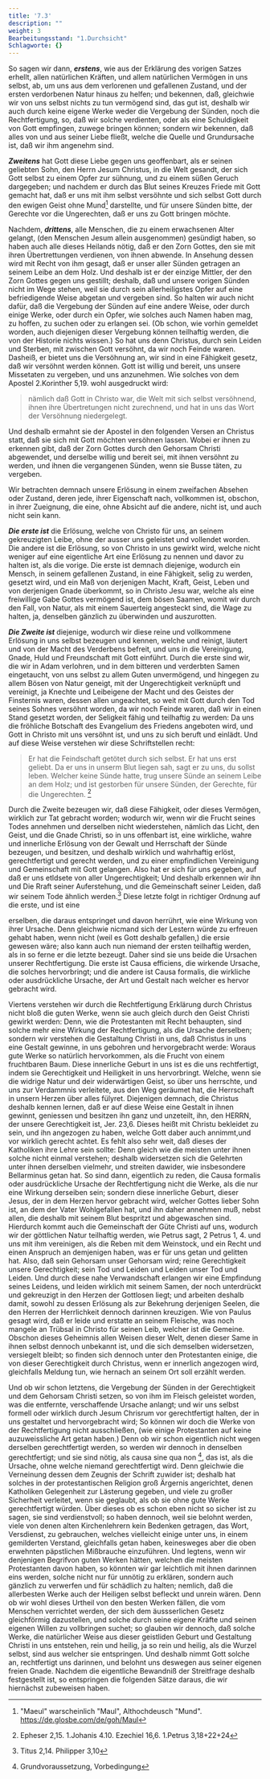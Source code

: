 ```yaml
---
title: '7.3'
description: ""
weight: 3
Bearbeitungsstand: "1.Durchsicht"
Schlagworte: {}
---
```

<!-- seite 285 -->


So sagen wir dann, ***erstens***, wie aus der
Erklärung des vorigen Satzes erhellt, allen natürlichen
Kräften, und allem natürlichen Vermögen in uns
selbst, ab, um uns aus dem verlorenen und gefallenen
Zustand, und der ersten verdorbenen Natur hinaus zu
helfen; und bekennen, daß, gleichwie wir von uns
selbst nichts zu tun vermögend sind, das gut ist, deshalb
wir auch durch keine eigene Werke weder die Vergebung
der Sünden, noch die Rechtfertigung, so, daß
wir solche verdienten, oder als eine Schuldigkeit von
Gott empfingen, zuwege bringen können; sondern wir
bekennen, daß alles von und aus seiner Liebe fließt,
welche die Quelle und Grundursache ist, daß wir
ihm angenehm sind.

***Zweitens*** hat Gott diese Liebe gegen uns geoffenbart,
als er seinen geliebten Sohn, den Herrn Jesum
Christus, in die Welt gesandt, der sich Gott
selbst zu einem Opfer zur sühnung, und zu einem
süßen Geruch dargegeben; und nachdem er durch das<!-- Seite 286 -->
Blut seines Kreuzes Friede mit Gott gemacht hat,
daß er uns mit ihm selbst versöhnte und sich selbst Gott
durch den ewigen Geist ohne Mund[^b_07_03_01] darstellte, und für
unsere Sünden bitte, der Gerechte vor die Ungerechten,
daß er uns zu Gott bringen möchte.

Nachdem, ***drittens***, alle Menschen, die zu einem
erwachsenen Alter gelangt, (den Menschen Jesum
allein ausgenommen) gesündigt haben, so haben auch
alle dieses Heilands nötig, daß er den Zorn Gottes,
den sie mit ihren Übertrettungen verdienen, von ihnen
abwende. In Ansehung dessen wird mit Recht von ihm
gesagt, daß er unser aller Sünden getragen an seinem
Leibe an dem Holz. Und deshalb ist er der
einzige Mittler, der den Zorn Gottes gegen uns gestillt;
deshalb, daß und unsere vorigen Sünden nicht im
Wege stehen, weil sie durch sein allerheiligstes Opfer
auf eine befriedigende Weise abgetan und vergeben
sind. So halten wir auch nicht dafür, daß die Vergebung
der Sünden auf eine andere Weise, oder durch einige
Werke, oder durch ein Opfer, wie solches auch
Namen haben mag, zu hoffen, zu suchen oder zu erlangen
sei. (Ob schon, wie vorhin gemeldet worden,
auch diejenigen dieser Vergebung können teilhaftig
werden, die von der Historie nichts wissen.) So hat
uns denn Christus, durch sein Leiden und Sterben, mit
zwischen Gott versöhnt, da wir noch Feinde waren. Dasheiß,
er bietet uns die Versöhnung an, wir sind in eine Fähigkeit
gesetz, daß wir versöhnt werden können. Gott ist
willig und bereit, uns unsere Missetaten zu vergeben,
und uns anzunehmen. Wie solches von dem Apostel
2.Korinther 5,19. wohl ausgedruckt wird:

> nämlich daß Gott in Christo war, die Welt mit sich
> selbst versöhnend, ihnen ihre Übertretungen nicht
> zurechnend, und hat in uns das Wort der Versöhnung niedergelegt.

Und
deshalb ermahnt sie der Apostel in den folgenden
Versen an Christus statt, daß sie sich mit Gott<!-- seite 287 -->
möchten versöhnen lassen. Wobei er ihnen zu erkennen
gibt, daß der Zorn Gottes durch den Gehorsam
Christi abgewendet, und derselbe willig und bereit sei,
mit ihnen versöhnt zu werden, und ihnen die vergangenen
Sünden, wenn sie Busse täten, zu vergeben.

Wir betrachten demnach unsere Erlösung in einem
zweifachen Absehen oder Zustand, deren jede, ihrer Eigenschaft
nach, vollkommen ist, obschon, in ihrer Zueignung,
die eine, ohne Absicht auf die andere, nicht ist,
und auch nicht sein kann.

***Die erste ist*** die Erlösung, welche von Christo für
uns, an seinem gekreuzigten Leibe, ohne der ausser uns
geleistet und vollendet worden. Die andere ist die Erlösung,
so von Christo in uns gewirkt wird, welche
nicht weniger auf eine eigentliche Art eine Erlösung zu
nennen und davor zu halten ist, als die vorige. Die erste
ist demnach diejenige, wodurch ein Mensch, in seinem
gefallenen Zustand, in eine Fähigkeit, selig zu werden,
gesetzt wird, und ein Maß von derjenigen Macht,
Kraft, Geist, Leben und von derjenigen Gnade überkommt,
so in Christo Jesu war, welche als eine freiwillige
Gabe Gottes vermögend ist, dem bösen Saamen,
womit wir durch den Fall, von Natur, als mit
einem Sauerteig angesteckt sind, die Wage zu halten,
ja, denselben gänzlich zu überwinden und auszurotten.

***Die Zweite ist*** diejenige, wodurch wir diese reine
und vollkommene Erlösung in uns selbst bezeugen und
kennen, welche und reinigt, läutert und von der Macht
des Verderbens  befreit, und uns in die Vereinigung,
Gnade, Huld und Freundschaft mit Gott einführt.
Durch die erste sind wir, die wir in Adam verlohren,
und in dem bitteren und verderbten Samen eingetaucht,
von uns selbst zu allem Guten unvermögend,
und hingegen zu allem Bösen von Natur geneigt, mit
der Ungerechtigkeit verknüpft und vereinigt, ja Knechte<!-- seite 288 -->
und Leibeigene der Macht und des Geistes der Finsternis
waren, dessen allen ungeachtet, so weit mit Gott
durch den Tod seines Sohnes versöhnt worden, da wir
noch Feinde waren, daß wir in einen Stand gesetzt
worden, der Seligkeit fähig und teilhaftig zu werden:
Da uns die fröhliche Botschaft des Evangelium des Friedens
angeboten wird, und Gott in Christo mit uns versöhnt
ist, und uns zu sich beruft und einlädt. Und auf
diese Weise verstehen wir diese Schriftstellen recht:

> Er hat die Feindschaft getötet durch sich selbst. Er
> hat uns erst geliebt. Da er uns in unserm Blut liegen
> sah, sagt er zu uns, du sollst leben. Welcher keine
> Sünde hatte, trug unsere Sünde an seinem Leibe an
> dem Holz; und ist gestorben für unsere Sünden, der
> Gerechte, für die Ungerechten. [^b_07_03_02]

Durch die Zweite bezeugen wir, daß diese Fähigkeit,
oder dieses Vermögen, wirklich zur Tat gebracht
worden; wodurch wir, wenn wir die Frucht
seines Todes annehmen und derselben nicht wiederstehen,
nämlich das Licht, den Geist, und die Gnade
Christi, so in uns offenbart ist, eine wirkliche, wahre
und innerliche Erlösung von der Gewalt und Herrschaft
der Sünde bezeugen, und besitzen, und deshalb wirklich
und wahrhaftig erlöst, gerechtfertigt und gerecht
werden, und zu einer empfindlichen Vereinigung und
Gemeinschaft mit Gott gelangen. Also hat er sich
für uns gegeben, auf daß er uns etldsete von aller
Ungerechtigkeit; Und deshalb erkennen wir ihn und
Die Rraft seiner Auferstehung, und die Gemeinschaft
seiner Leiden, daß wir seinem Tode ähnlich
werden.[^b_07_03_03] Diese letzte folgt in richtiger Ordnung auf
die erste, und ist eine


erselben, die daraus entspringet
und davon herrührt, wie eine Wirkung von
ihrer Ursache. Denn gleichwie nicmand sich der
Lestern würde zu erfreuen gehabt haben, wenn nicht
(weil es Gott deshalb gefallen,) die ersie gewesen wäre;<!-- seite 289 -->
also kann auch nun niemand der ersten teilhaftig werden,
als in so ferne er die letzte bezeugt. Daher sind
sie uns beide die Ursachen unserer Rechtfertigung. Die
erste ist Causa efficiens, die wirkende Ursache, die
solches hervorbringt; und die andere ist Causa formalis,
die wirkliche oder ausdrückliche Ursache, der
Art und Gestalt nach welcher es hervor gebracht wird.

Viertens verstehen wir durch die Rechtfertigung
Erklärung durch Christus nicht bloß die guten Werke, wenn
sie auch gleich durch den Geist Christi gewirkt werden:
Denn, wie die Protestanten mit Recht behaupten,
sind solche mehr eine Wirkung der Rechtfertigung,
als die Ursache derselben; sondern wir verstehen
die Gestaltung Christi in uns, daß Christus
in uns eine Gestalt gewinne, in uns gebohren und
hervorgebracht werde: Woraus gute Werke so natürlich
hervorkommen, als die Frucht von einem fruchtbaren
Baum. Diese innerliche Geburt in uns ist es
die uns rechtfertigt, indem sie Gerechtigkeit und
Heiligkeit in uns hervorbringt. Welche, wenn
sie die widrige Natur und deir widerwärtigen Geist,
so über uns herrschte, und uns zur Verdammnis verleitete,
aus den Weg geräumet hat, die Herrschaft in
unsern Herzen über alles fülyret. Diejenigen demnach,
die Christus deshalb kennen lernen, daß er auf diese Weise
eine Gestalt in ihnen gewinnt, geniessen und besitzen
ihn ganz und unzeteilt, ihn, den HERRN,
der unsere Gerechtigkeit ist, Jer. 23,6. Dieses
heißt mit Christu bekleidet zu sein, und ihn angezogen
zu haben, welche Gott daber auch annimmt,und
vor wirklich gerecht achtet. Es fehlt also sehr weit,
daß dieses der Katholiken ihre Lehre sein sollte: Denn
gleich wie die meisten unter ihnen solche nicht einmal
verstehen; deshalb widersetzen sich die Gelehrten unter ihnen
derselben vielmehr, und streiten dawider, wie insbesondere
Bellarminus getan hat. So sind dann,<!-- seite 290 -->
eigentlich zu reden, die Causa formalis oder ausdrückliche
Ursache der Rechtfertigung nicht die Werke, als
die nur eine Wirkung derseiben sein; sondern diese
innerliche Geburt, dieser Jesus, der in dem Herzen
hervor gebracht wird, welcher Gottes lieber Sohn
ist, an dem der Vater Wohlgefallen hat, und ihn
daher annehmen muß, nebst allen, die deshalb mit seinem
Blut bespritzt und abgewaschen sind. Hierdurch
kommt auch die Gemeinschaft der Güte Christi auf
uns, wodurch wir der göttlichen Natur teilhaftig
werden, wie Petrus sagt, 2 Petrus 1, 4. und uns
mit ihm vereinigen, als die Reben mit dem Weinstock,
und ein Recht und einen Anspruch an demjenigen haben,
was er für uns getan und gelitten hat. Also,
daß sein Gehorsam unser Gehorsam wird; reine Gerechtigkeit
unsere Gerechtigkeit; sein Tod und Leiden und Leiden
unser Tod und Leiden. Und durch diese nahe Verwandschaft
erlangen wir eine Empfindung seines Leidens,
und leiden wirklich mit seinem Samen, der
noch unterdrückt und gekreuzigt in den Herzen der Gottlosen
liegt; und arbeiten deshalb damit, sowohl zu dessen
Erlösung als zur Bekehrung derjenigen Seelen, die
den Herren der Herrlichkeit dennoch darinnen kreuzigen.
Wie von Paulus gesagt wird, daß er leide
und erstatte an seinem Fleische, was noch mangele
an Trübsal in Christo für seinen Leib, welcher
ist die Gemeine. Obschon dieses Geheimnis
allen Weisen dieser Welt, denen dieser Same in
ihnen selbst dennoch unbekannt ist, und die sich demselben
widersetzen, versiegelt bleibt; so finden sich dennoch
unter den Protestanten einige, die von dieser Gerechtigkeit
durch Christus, wenn er innerlich angezogen
wird, gleichfalls Meldung tun, wie hernach an
seinem Ort soll erzählt werden.

Und ob wir schon letztens, die Vergebung der Sünden
in der Gerechtigkeit und dem Gehorsam Christi<!-- seite 291 -->
setzen, so von ihm im Fleisch geleistet worden, was die
entfernte, verschaffende Ursache anlangt; und wir
uns selbst formell oder wirklich durch Jesum Chrisrum
vor gerechtfertigt halten, der in uns gestaltet
und hervorgebracht wird; So können wir doch die
Werke von der Rechtfertigung nicht ausschließen,
(wie einige Protestanten auf keine auzuweissliche Art
getan haben.) Denn ob wir schon eigentlich nicht
wegen derselben gerechtfertigt werden, so werden
wir dennoch in denselben gerechtfertigt; und sie
sind nötig, als causa sine qua non [^b_07_03_04], das ist, als die
Ursache, ohne welche niemand gerechtfertigt
wird. Denn gleichwie die Verneinung dessen dem
Zeugnis der Schrift zuwider ist; deshalb hat solches in
der protestantischen Religion groß Ärgernis angerichtet,
denen Katholiken Gelegenheit zur Lästerung gegeben,
und viele zu großer Sicherheit verleitet, wenn sie geglaubt,
als ob sie ohne gute Werke gerechtfertigt
würden. Über dieses ob es schon eben nicht so sicher
ist zu sagen, sie sind verdienstvoll; so haben dennoch,
weil sie belohnt werden, viele von denen alten Kirchenlehrern
kein Bedenken getragen, das Wort, Versdienst,
zu gebrauchen, welches vielleicht einige unter
uns, in einem gemilderten Verstand, gleichfalls getan
haben, keinesweges aber die oben erwehnten päpstlichen
Mißbrauche einzuführen. Und legtens, wenn
wir denjenigen Begrifvon guten Werken hätten, welchen
die meisten Protestanten davon haben, so könnten
wir gar leichtlich mit ihnen darinnen eins werden,
solche nicht nur für unnötig zu erklären, sondern auch
gänzlich zu verwerfen und für schädlich zu halten; nemlich,
daß die allerbesten Werke auch der Heiligen
selbst befleckt und unrein wären. Denn ob wir
wohl dieses Urtheil von den besten Werken fällen, die
vom Menschen verrichtet werden, der sich dem äussserlichen
Gesetz gleichförmig dazustellen, und solche durch<!-- seite 292 -->
seine eigene Kräfte und seinen eigenen Willen zu vollbringen
suchet; so glauben wir dennoch, daß solche
Werke, die natürlicher Weise aus dieser geistliden
Geburt und Gestaltung Christi in uns entstehen, rein
und heilig, ja so rein und heilig, als die Wurzel selbst,
sind aus welcher sie entspringen. Und deshalb nimmt
Gott solche an, rechtfertigt uns darinnen, und
belohnt uns deswegen aus seiner eigenen freien
Gnade. Nachdem die eigentliche Bewandniß der
Streitfrage deshalb festgestellt ist, so entspringen die
folgenden Sätze daraus, die wir hiernächst zubeweisen
haben.

<!-- Fussnoten -->

[^b_07_03_01]: "Maeul" warscheinlich "Maul", Althochdeusch "Mund". https://de.glosbe.com/de/goh/Maul
[^b_07_03_02]: Epheser 2,15. 1.Johanis 4.10. Ezechiel 16,6. 1.Petrus 3,18+22+24
[^b_07_03_03]: Titus 2,14. Philipper 3,10
[^b_07_03_04]: Grundvoraussetzung, Vorbedingung